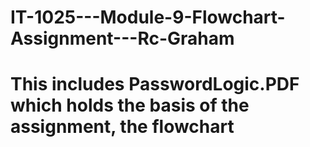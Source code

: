 # IT-1025---Module-9-Flowchart-Assignment---Rc-Graham
# This includes PasswordLogic.PDF which holds the basis of the assignment, the flowchart
